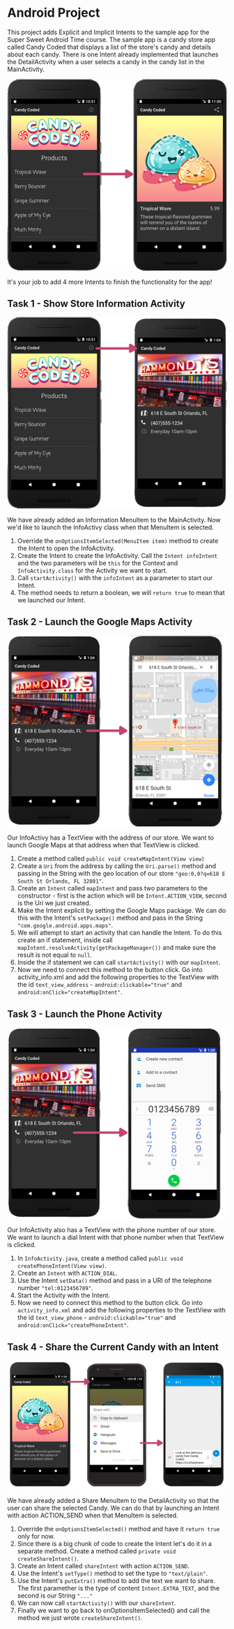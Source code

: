 # Android Project
This project adds Explicit and Implicit Intents to the sample app for the Super Sweet Android Time course.  The sample app is a candy store app called Candy Coded that displays a list of the store's candy and details about each candy.  There is one Intent already implemented that launches the DetailActivity when a user selects a candy in the candy list in the MainActivity.

![GitHub Logo](/images/DetailIntent.png)

It's your job to add 4 more Intents to finish the functionality for the app!

## Task 1 - Show Store Information Activity

![GitHub Logo](/images/InfoIntent.png)

We have already added an Information MenuItem to the MainActivity. Now we'd like to launch the InfoActivy class when that MenuItem is selected.
1. Override the `onOptionsItemSelected(MenuItem item)` method to create the Intent to open the InfoActivity.
2. Create the Intent to create the InfoActivity.  Call the `Intent infoIntent` and the two parameters will be `this` for the Context and `InfoActivity.class` for the Activity we want to start.
3. Call `startActivity()` with the `infoIntent` as a parameter to start our Intent.
4. The method needs to return a boolean, we will `return true` to mean that we launched our Intent.

## Task 2 - Launch the Google Maps Activity

![GitHub Logo](/images/MapIntent.png)

Our InfoActivy has a TextView with the address of our store.  We want to launch Google Maps at that address when that TextView is clicked.
1. Create a method called `public void createMapIntent(View view)`
2. Create a `Uri` from the address by calling the `Uri.parse()` method and passing in the String with the geo location of our store `"geo:0,0?q=618 E South St Orlando, FL 32801"`.
3. Create an `Intent` called `mapIntent` and pass two parameters to the constructor - first is the action which will be `Intent.ACTION_VIEW`, second is the Uri we just created.
4. Make the Intent explicit by setting the Google Maps package. We can do this with the Intent's `setPackage()` method and pass in the String `"com.google.android.apps.maps"`.
5. We will attempt to start an activity that can handle the Intent.  To do this create an if statement, inside call `mapIntent.resolveActivity(getPackageManager())` and make sure the result is not equal to `null`.
6. Inside the if statement we can call `startActivity()` with our `mapIntent`.
7. Now we need to connect this method to the button click. Go into activity_info.xml and add the following properties to the TextView with the id `text_view_address` - `android:clickable="true"` and `android:onClick="createMapIntent"`.

## Task 3 - Launch the Phone Activity

![GitHub Logo](/images/PhoneIntent.png)

Our InfoActivity also has a TextView with the phone number of our store.  We want to launch a dial Intent with that phone number when that TextView is clicked.
1. In `InfoActivity.java`, create a method called `public void createPhoneIntent(View view)`.
2. Create an `Intent` with `ACTION_DIAL`.
3. Use the Intent `setData()` method and pass in a URI of the telephone number `"tel:0123456789"`.
4. Start the Activity with the Intent.
5. Now we need to connect this method to the button click. Go into `activity_info.xml` and add the following properties to the TextView with the id `text_view_phone` - `android:clickable="true"` and `android:onClick="createPhoneIntent"`.

## Task 4 - Share the Current Candy with an Intent

![GitHub Logo](/images/ShareIntent.png)

We have already added a Share MenuItem to the DetailActivity so that the user can share the selected Candy. We can do that by launching an Intent with action ACTION_SEND when that MenuItem is selected.
1. Override the `onOptionsItemSelected()` method and have it `return true` only for now.
2. Since there is a big chunk of code to create the Intent let's do it in a separate method. Create a method called `private void createShareIntent()`.
3. Create an Intent called `shareIntent` with action `ACTION_SEND`.
4. Use the Intent's `setType()` method to set the type to ``"text/plain"``.
5. Use the Intent's `putExtra()` method to add the text we want to share. The first paramether is the type of content `Intent.EXTRA_TEXT`, and the second is our String `"..."`
6. We can now call `startActivity()` with our `shareIntent`.
7. Finally we want to go back to onOptionsItemSelected() and call the method we just wrote `createShareIntent()`.
